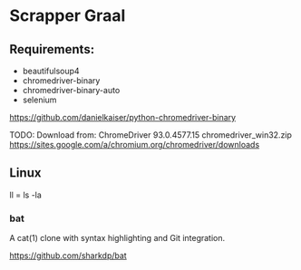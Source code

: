 # Scrapper Graal

## Requirements:
* beautifulsoup4
* chromedriver-binary
* chromedriver-binary-auto
* selenium


https://github.com/danielkaiser/python-chromedriver-binary

TODO: 
Download from:
ChromeDriver 93.0.4577.15
chromedriver_win32.zip
https://sites.google.com/a/chromium.org/chromedriver/downloads

## Linux
ll = ls -la

### bat
A cat(1) clone with syntax highlighting and Git integration.

https://github.com/sharkdp/bat

